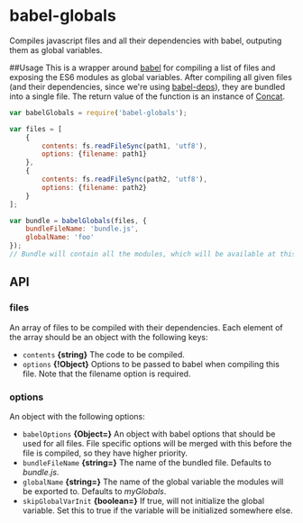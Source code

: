 babel-globals
===================================

Compiles javascript files and all their dependencies with babel, outputing them as global variables.

##Usage
This is a wrapper around [babel](https://npmjs.com/package/babel-core) for compiling a list of files and exposing the ES6 modules as global variables. After compiling all given files (and their dependencies, since we're using [babel-deps](https://npmjs.com/package/babel-deps)), they are bundled into a single file. The return value of the function is an instance of [Concat](https://www.npmjs.com/package/concat-with-sourcemaps).

```javascript
var babelGlobals = require('babel-globals');

var files = [
	{
		contents: fs.readFileSync(path1, 'utf8'),
		options: {filename: path1}
	},
	{
		contents: fs.readFileSync(path2, 'utf8'),
		options: {filename: path2}
	}
];

var bundle = babelGlobals(files, {
	bundleFileName: 'bundle.js',
	globalName: 'foo'
});
// Bundle will contain all the modules, which will be available at this.foo
```

## API

### files
An array of files to be compiled with their dependencies. Each element of the array should be an object with the following keys:

- `contents` **{string}** The code to be compiled.
- `options` **{!Object}** Options to be passed to babel when compiling this file. Note that the filename option is required.

### options

An object with the following options:

- `babelOptions` **{Object=}** An object with babel options that should be used for all files. File specific options will be merged with this before the file is compiled, so they have higher priority.
- `bundleFileName` **{string=}** The name of the bundled file. Defaults to *bundle.js*.
- `globalName` **{string=}** The name of the global variable the modules will be exported to. Defaults to *myGlobals*.
- `skipGlobalVarInit` **{boolean=}** If true, will not initialize the global variable. Set this to true if the variable will be initialized somewhere else.
